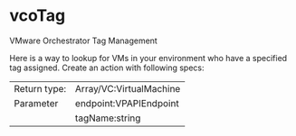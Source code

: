 # vcoTag
VMware Orchestrator Tag Management

Here is a way to lookup for VMs in your environment who have a specified tag assigned.
Create an action with following specs:
<table>
  <tr>
    <td>Return type:</td>
    <td>Array/VC:VirtualMachine</td>
  </tr>
  <tr>
    <td>Parameter</td>
    <td>endpoint:VPAPIEndpoint</td>
  </tr>
  <tr>
    <td></td>
    <td>tagName:string</td>
  </tr>
</table>
